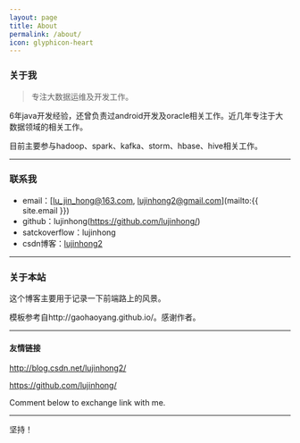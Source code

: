 ```yaml
---
layout: page
title: About
permalink: /about/
icon: glyphicon-heart
---
```


### 关于我

> 专注大数据运维及开发工作。

6年java开发经验，还曾负责过android开发及oracle相关工作。近几年专注于大数据领域的相关工作。

目前主要参与hadoop、spark、kafka、storm、hbase、hive相关工作。

---

### 联系我

* email：[lu_jin_hong@163.com, lujinhong2@gmail.com](mailto:{{ site.email }})
* github：lujinhong(https://github.com/lujinhong/)
* satckoverflow：lujinhong
* csdn博客：[lujinhong2](http://blog.csdn.net/lujinhong2/)

---

### 关于本站   

这个博客主要用于记录一下前端路上的风景。

模板参考自http://gaohaoyang.github.io/。感谢作者。

---

#### 友情链接
http://blog.csdn.net/lujinhong2/

https://github.com/lujinhong/

Comment below to exchange link with me.  

---

坚持！
